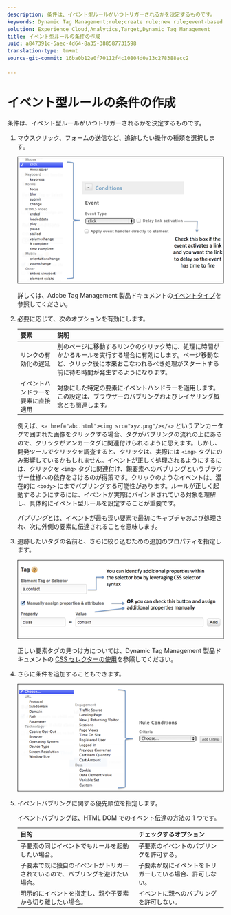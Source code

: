 ```yaml
---
description: 条件は、イベント型ルールがいつトリガーされるかを決定するものです。
keywords: Dynamic Tag Management;rule;create rule;new rule;event-based rule;delay link activation;apply event handler directly to element;bubbling;event bubbling
solution: Experience Cloud,Analytics,Target,Dynamic Tag Management
title: イベント型ルールの条件の作成
uuid: a847391c-5aec-4d64-8a35-388587731598
translation-type: tm+mt
source-git-commit: 16ba0b12e0f70112f4c10804d0a13c278388ecc2

---
```



# イベント型ルールの条件の作成

条件は、イベント型ルールがいつトリガーされるかを決定するものです。

1. マウスクリック、フォームの送信など、追跡したい操作の種類を選択します。

   ![](assets/condition-event-based.png)

   詳しくは、Adobe Tag Management 製品ドキュメントの[イベントタイプ](https://marketing.adobe.com/resources/help/en_US/dtm/event_types.html)を参照してください。

1. 必要に応じて、次のオプションを有効にします。

   | 要素 | 説明 |
   |--- |--- |
   | リンクの有効化の遅延 | 別のページに移動するリンクのクリック時に、処理に時間がかかるルールを実行する場合に有効にします。ページ移動など、クリック後に本来おこなわれるべき処理がスタートする前に待ち時間が発生するようになります。 |
   | イベントハンドラーを要素に直接適用 | 対象にした特定の要素にイベントハンドラーを適用します。この設定は、ブラウザーのバブリングおよびレイヤリング概念とも関連します。 |

   例えば、`<a href="abc.html"><img src="xyz.png"/></a>` というアンカータグで囲まれた画像をクリックする場合、タグがバブリングの流れの上にあるので、クリックがアンカータグに関連付けられるように思えます。しかし、開発ツールでクリックを調査すると、クリックは、実際には `<img>` タグにのみ影響しているかもしれません。イベントが正しく処理されるようにするには、クリックを `<img>` タグに関連付け、親要素へのバブリングというブラウザー仕様への依存をさけるのが得策です。クリックのようなイベントは、潜在的に `<body>` にまでバブリングする可能性があります。ルールが正しく起動するようにするには、イベントが実際にバインドされている対象を理解し、具体的にイベント型ルールを設定することが重要です。

   *バブリング*&#x200B;とは、イベントが最も深い要素で最初にキャプチャおよび処理され、次に外側の要素に伝達されることを意味します。

1. 追跡したいタグの名前と、さらに絞り込むための追加のプロパティを指定します。

   ![](assets/condition-event-based2.png)

   正しい要素タグの見つけ方については、Dynamic Tag Management 製品ドキュメントの [CSS セレクターの使用](https://marketing.adobe.com/resources/help/en_US/dtm/css-selector.html)を参照してください。

1. さらに条件を追加することもできます。

   ![](assets/condition-event-based3.png)

1. イベントバブリングに関する優先順位を指定します。

   イベントバブリングは、HTML DOM でのイベント伝達の方法の 1 つです。

   | 目的 | チェックするオプション |
   |--- |--- |
   | 子要素の同じイベントでもルールを起動したい場合。 | 子要素のイベントのバブリングを許可する。 |
   | 子要素で既に独自のイベントがトリガーされているので、バブリングを避けたい場合。 | 子要素が既にイベントをトリガーしている場合、許可しない。 |
   | 明示的にイベントを指定し、親や子要素から切り離したい場合。 | イベントに親へのバブリングを許可しない。 |
